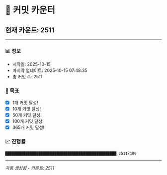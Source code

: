 # 🔢 커밋 카운터

## 현재 카운트: 2511

---

### 📊 정보
- 시작일: 2025-10-15
- 마지막 업데이트: 2025-10-15 07:48:35
- 총 커밋 수: 2511

### 🎯 목표
- [x] 1개 커밋 달성!
- [x] 10개 커밋 달성!
- [x] 50개 커밋 달성!
- [x] 100개 커밋 달성!
- [x] 365개 커밋 달성!

### 📈 진행률
```
██████████████████████████████████████████████████ 2511/100
```

---
*자동 생성됨 - 카운트: 2511*
